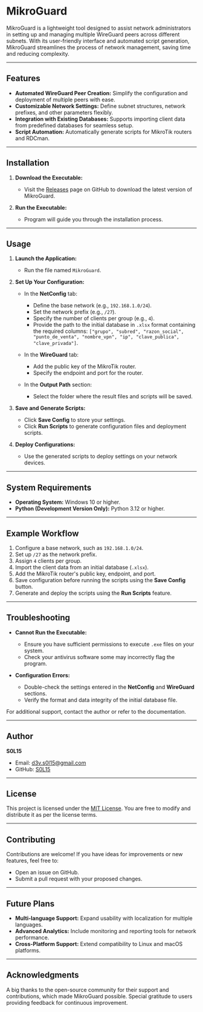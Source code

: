 # MikroGuard

MikroGuard is a lightweight tool designed to assist network administrators in setting up and managing multiple WireGuard peers across different subnets. With its user-friendly interface and automated script generation, MikroGuard streamlines the process of network management, saving time and reducing complexity.

---

## Features

- **Automated WireGuard Peer Creation:** Simplify the configuration and deployment of multiple peers with ease.
- **Customizable Network Settings:** Define subnet structures, network prefixes, and other parameters flexibly.
- **Integration with Existing Databases:** Supports importing client data from predefined databases for seamless setup.
- **Script Automation:** Automatically generate scripts for MikroTik routers and RDCman.

---

## Installation

1. **Download the Executable:**
   - Visit the [Releases](https://github.com/S0L15/MikroGuard/releases) page on GitHub to download the latest version of MikroGuard.

2. **Run the Executable:**
   - Program will guide you through the installation process.

---

## Usage

1. **Launch the Application:**
   - Run the file named `MikroGuard`.

2. **Set Up Your Configuration:**
   - In the **NetConfig** tab:
     - Define the base network (e.g., `192.168.1.0/24`).
     - Set the network prefix (e.g., `/27`).
     - Specify the number of clients per group (e.g., `4`).
     - Provide the path to the initial database in `.xlsx` format containing the required columns: 
       `["grupo", "subred", "razon_social", "punto_de_venta", "nombre_vpn", "ip", "clave_publica", "clave_privada"]`.

   - In the **WireGuard** tab:
     - Add the public key of the MikroTik router.
     - Specify the endpoint and port for the router.

   - In the **Output Path** section:
     - Select the folder where the result files and scripts will be saved.

3. **Save and Generate Scripts:**
   - Click **Save Config** to store your settings.
   - Click **Run Scripts** to generate configuration files and deployment scripts.

4. **Deploy Configurations:**
   - Use the generated scripts to deploy settings on your network devices.

---

## System Requirements

- **Operating System:** Windows 10 or higher.
- **Python (Development Version Only):** Python 3.12 or higher.

---

## Example Workflow

1. Configure a base network, such as `192.168.1.0/24`.
2. Set up `/27` as the network prefix.
3. Assign `4` clients per group.
4. Import the client data from an initial database (`.xlsx`).
5. Add the MikroTik router's public key, endpoint, and port.
6. Save configuration before running the scripts using the **Save Config** button.
6. Generate and deploy the scripts using the **Run Scripts** feature.

---

## Troubleshooting

- **Cannot Run the Executable:**
  - Ensure you have sufficient permissions to execute `.exe` files on your system.
  - Check your antivirus software some may incorrectly flag the program.

- **Configuration Errors:**
  - Double-check the settings entered in the **NetConfig** and **WireGuard** sections.
  - Verify the format and data integrity of the initial database file.

For additional support, contact the author or refer to the documentation.

---

## Author

**S0L15**

- Email: [d3v.s0l15@gmail.com](mailto:d3v.s0l15@gmail.com)
- GitHub: [S0L15](https://github.com/S0L15)

---

## License

This project is licensed under the [MIT License](https://choosealicense.com/licenses/mit/). You are free to modify and distribute it as per the license terms.

---

## Contributing

Contributions are welcome! If you have ideas for improvements or new features, feel free to:
- Open an issue on GitHub.
- Submit a pull request with your proposed changes.

---

## Future Plans

- **Multi-language Support:** Expand usability with localization for multiple languages.
- **Advanced Analytics:** Include monitoring and reporting tools for network performance.
- **Cross-Platform Support:** Extend compatibility to Linux and macOS platforms.

---

## Acknowledgments

A big thanks to the open-source community for their support and contributions, which made MikroGuard possible. Special gratitude to users providing feedback for continuous improvement.
